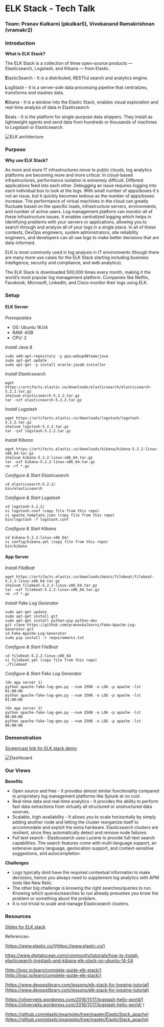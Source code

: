# ELK Stack - Tech Talk

### Team: Pranav Kulkarni (pkulkar5), Vivekanand Ramakrishnan (vramakr2)


### Introduction
**What is ELK Stack?**

The ELK Stack is a collection of three open-source products — Elasticsearch, Logstash, and Kibana — from Elastic.

**E**lasticSearch - It is a distributed, RESTful search and analytics engine.

**L**ogStash - It is a server-side data processing pipeline that centralizes, transforms and stashes data.

**K**ibana - It is a window into the Elastic Stack, enables visual exploration and real-time analysis of data in Elasticsearch

Beats - It is the platform for single-purpose data shippers. They install as lightweight agents and send data from hundreds or thousands of machines to Logstash or Elasticsearch.

![ELK architecture](arch.jpg)

### Purpose
**Why use ELK Stack?**

As more and more IT infrastructures move to public clouds, log analytics platforms are becoming more and more critical. In cloud-based infrastructures, performance isolation is extremely difficult. Different applications feed into each other. Debugging an issue requires logging into each individual box to look at the logs. With small number of apps/boxes it's not an issue, but it quickly becomes tedious as the number of apps/boxes increase. The performance of virtual machines in the cloud can greatly fluctuate based on the specific loads, infrastructure servers, environments, and number of active users. Log management platform can monitor all of these infrastructure issues. It enables centralized logging which helps in identifying problems with your servers or applications, allowing you to search through and analyze all of your logs in a single place. In all of these contexts, DevOps engineers, system administrators, site reliability engineers, and developers can all use logs to make better decisions that are data-informed.

ELK is most commonly used in log analysis in IT environments (though there are many more use cases for the ELK Stack starting including business intelligence, security and compliance, and web analytics).

The ELK Stack is downloaded 500,000 times every month, making it the world’s most popular log management platform. Companies like Netflix, Facebook, Microsoft, LinkedIn, and Cisco monitor their logs using ELK.

### Setup

#### ELK Server

*Prerequisites*

* OS: Ubuntu 16.04
* RAM: 4GB
* CPU: 2

*Install Java 8*

	sudo add-apt-repository -y ppa:webupd8team/java
	sudo apt-get update
	sudo apt-get -y install oracle-java8-installer

*Install Elasticsearch*

	wget https://artifacts.elastic.co/downloads/elasticsearch/elasticsearch-5.2.2.tar.gz
	sha1sum elasticsearch-5.2.2.tar.gz 
	tar -xzf elasticsearch-5.2.2.tar.gz

*Install Logstash*

	wget https://artifacts.elastic.co/downloads/logstash/logstash-5.2.2.tar.gz
	sha1sum logstash-5.2.2.tar.gz
	tar -zxf logstash-5.2.2.tar.gz

*Install Kibana*

	wget https://artifacts.elastic.co/downloads/kibana/kibana-5.2.2-linux-x86_64.tar.gz
	sha1sum kibana-5.2.2-linux-x86_64.tar.gz 
	tar -xzf kibana-5.2.2-linux-x86_64.tar.gz
	rm -rf *.gz

*Configure & Start Elasticsearch*

	cd elasticsearch-5.2.2/
	bin/elasticsearch

*Configure & Start Logstash*

	cd logstash-5.2.2/
	vi logstash.conf (copy file from this repo)
	vi apache_template.json (copy file from this repo)
	bin/logstash -f logstash.conf

*Configure & Start Kibana*

	cd kibana-5.2.2-linux-x86_64/
	vi config/kibana.yml (copy file from this repo)
	bin/kibana

#### App Server

*Install FileBeat*

	wget https://artifacts.elastic.co/downloads/beats/filebeat/filebeat-5.2.2-linux-x86_64.tar.gz
	sha1sum filebeat-5.2.2-linux-x86_64.tar.gz
	tar -xzf filebeat-5.2.2-linux-x86_64.tar.gz
	rm -rf *.gz

*Install Fake Log Generator*

	sudo apt-get update
	sudo apt-get install git
	sudo apt-get install python-pip python-dev
	git clone https://github.com/pranavkulkarni/Fake-Apache-Log-Generator.git
	cd Fake-Apache-Log-Generator
	sudo pip install -r requirements.txt

*Configure & Start FileBeat*

	cd filebeat-5.2.2-linux-x86_64
	vi filebeat.yml (copy file from this repo)
	./filebeat

*Configure & Start Fake Log Generator*
	
	(On app server 1)
	python apache-fake-log-gen.py --num 2500 -o LOG -p apache -lst 01:00:00
	python apache-fake-log-gen.py --num 2500 -o LOG -p apache -lst 01:00:00
	
	(On app server 2)	
	python apache-fake-log-gen.py --num 2500 -o LOG -p apache -lst 06:00:00
	python apache-fake-log-gen.py --num 2500 -o LOG -p apache -lst 06:00:00

### Demonstration

[Screencast link for ELK stack demo](https://www.youtube.com/watch?v=_Tbmm9-YGfI)

![Dashboard](dashboard.jpg)

### Our Views

**Benefits**

* Open source and free - It provides almost similar functionality compared to proprietary log management platforms like Splunk at no cost.
* Real-time data and real-time analytics - It provides the ability to perform fast data extractions from virtually all structured or unstructured data sources.
* Scalable, high-availability - It allows you to scale horizontally by simply adding another node and letting the cluster reorganize itself to accommodate and exploit the extra hardware. Elasticsearch clusters are resilient, since they automatically detect and remove node failures.
* Full text search - Elasticsearch uses Lucene to provide full-text search capabilities. The search features come with multi-language support, an extensive query language, geolocation support, and context-sensitive suggestions, and autocompletion.

**Challenges**

*  Logs typically dont have the required contextual informaton to make decisions, hence you always need to supplement log analytics with APM tools like New Relic.
*  The other big challenge is knowing the right searches/queries to run. Knowing which queries/searches to run already presumes you know the problem or something about the problem.
*  It is not trivial to scale and manage Elasticsearch clusters.

### Resources

[Slides for ELK stack](ELK-TechTalk.pptx)

References-

[https://www.elastic.co/](https://www.elastic.co/)

[https://www.digitalocean.com/community/tutorials/how-to-install-elasticsearch-logstash-and-kibana-elk-stack-on-ubuntu-14-04
](https://www.digitalocean.com/community/tutorials/how-to-install-elasticsearch-logstash-and-kibana-elk-stack-on-ubuntu-14-04)

[http://logz.io/learn/complete-guide-elk-stack/](http://logz.io/learn/complete-guide-elk-stack/)

[https://www.devopslibrary.com/lessons/elk-stack-for-logging-tutorial](https://www.devopslibrary.com/lessons/elk-stack-for-logging-tutorial)

[https://oliverveits.wordpress.com/2016/11/17/logstash-hello-world/](https://oliverveits.wordpress.com/2016/11/17/logstash-hello-world/ )

[https://github.com/elastic/examples/tree/master/ElasticStack_apache](https://github.com/elastic/examples/tree/master/ElasticStack_apache)

